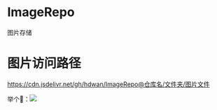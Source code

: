 # ImageRepo
图片存储
# 图片访问路径
https://cdn.jsdelivr.net/gh/hdwan/ImageRepo@仓库名/文件夹/图片文件

举个🌰：![](https://cdn.jsdelivr.net/gh/hdwan/ImageRepo@img/img/202305031039331.jpg)
